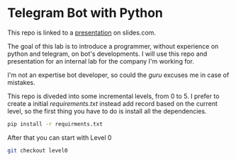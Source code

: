 # Telegram Bot with Python
This repo is linked to a [presentation](https://slides.com/palaxx/telegrambot) on slides.com.

The goal of this lab is to introduce a programmer, without experience on python and telegram, on bot's
developments. 
I will use this repo and presentation for an internal lab for the company I'm working for. 

I'm not an expertise bot developer, so could the *guru* excuses me in case of mistakes. 

This repo is diveded into some incremental levels, from 0 to 5. 
I prefer to create a initial *requirements.txt* instead add record based on the current level, 
so the first thing you have to do is install all the dependencies. 

```bash
pip install -r requirments.txt
```

After that you can start with Level 0

```bash
git checkout level0
```